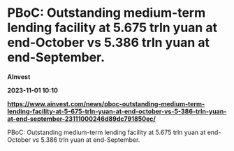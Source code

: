 # PBoC: Outstanding medium-term lending facility at 5.675 trln yuan at end-October vs 5.386 trln yuan at end-September.
**AInvest**

**2023-11-01 10:10**

**https://www.ainvest.com/news/pboc-outstanding-medium-term-lending-facility-at-5-675-trln-yuan-at-end-october-vs-5-386-trln-yuan-at-end-september-23111000246d89dc791850ec/**

PBoC: Outstanding medium-term lending facility at 5.675 trln yuan at end-October vs 5.386 trln yuan at end-September.